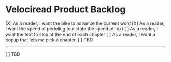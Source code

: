 # Velociread Product Backlog #

[X] As a reader, I want the bike to advance the current word
[X] As a reader, I want the speed of pedeling to dictate the speed of text
[ ] As a reader, I want the text to stop at the end of each chapter
[ ] As a reader, I want a popup that lets me pick a chapter.
[ ] TBD

---
[ ] TBD
